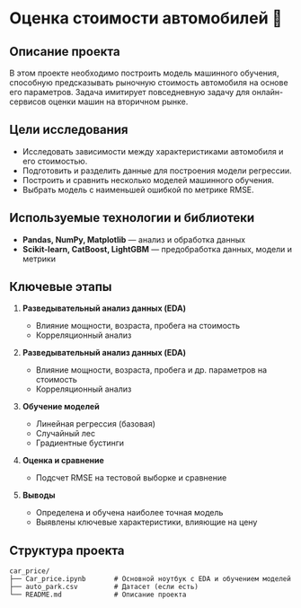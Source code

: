 # Оценка стоимости автомобилей 🚗

## Описание проекта

В этом проекте необходимо построить модель машинного обучения, способную предсказывать рыночную стоимость автомобиля на основе его параметров. Задача имитирует повседневную задачу для онлайн-сервисов оценки машин на вторичном рынке.

## Цели исследования

- Исследовать зависимости между характеристиками автомобиля и его стоимостью.
- Подготовить и разделить данные для построения модели регрессии.
- Построить и сравнить несколько моделей машинного обучения.
- Выбрать модель с наименьшей ошибкой по метрике RMSE.

## Используемые технологии и библиотеки

- **Pandas, NumPy, Matplotlib** — анализ и обработка данных
- **Scikit-learn, CatBoost, LightGBM** — предобработка данных, модели и метрики

## Ключевые этапы

1. **Разведывательный анализ данных (EDA)**
   - Влияние мощности, возраста, пробега на стоимость
   - Корреляционный анализ

2. **Разведывательный анализ данных (EDA)**
   - Влияние мощности, возраста, пробега и др. параметров на стоимость
   - Корреляционный анализ

3. **Обучение моделей**
   - Линейная регрессия (базовая)
   - Случайный лес
   - Градиентные бустинги

4. **Оценка и сравнение**
   - Подсчет RMSE на тестовой выборке и сравнение

5. **Выводы**
   - Определена и обучена наиболее точная модель
   - Выявлены ключевые характеристики, влияющие на цену

## Структура проекта

```
car_price/
├── Car_price.ipynb       # Основной ноутбук с EDA и обучением моделей
├── auto_park.csv         # Датасет (если есть)
└── README.md             # Описание проекта
```